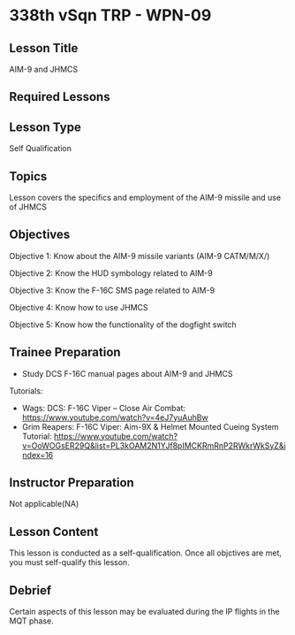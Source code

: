 # 338th vSqn TRP - WPN-09
## Lesson Title
AIM-9 and JHMCS

## Required Lessons


## Lesson Type
Self Qualification

## Topics
Lesson covers the specifics and employment of the AIM-9 missile and use of JHMCS

## Objectives
Objective 1: Know about the AIM-9 missile variants (AIM-9 CATM/M/X/)

Objective 2: Know the HUD symbology related to AIM-9

Objective 3: Know the F-16C SMS page related to AIM-9

Objective 4: Know how to use JHMCS

Objective 5: Know how the functionality of the dogfight switch



## Trainee Preparation
- Study DCS F-16C manual pages about AIM-9 and JHMCS


Tutorials:
- Wags: DCS: F-16C Viper – Close Air Combat:  https://www.youtube.com/watch?v=4eJ7yuAuhBw
- Grim Reapers: F-16C Viper: Aim-9X & Helmet Mounted Cueing System Tutorial: https://www.youtube.com/watch?v=OoWOGsER29Q&list=PL3kOAM2N1YJf8pIMCKRmRnP2RWkrWkSyZ&index=16

## Instructor Preparation
Not applicable(NA)


## Lesson Content
This lesson is conducted as a self-qualification.
Once all objctives are met, you must self-qualify this lesson.


## Debrief
Certain aspects of this lesson may be evaluated during the IP flights in the MQT phase.